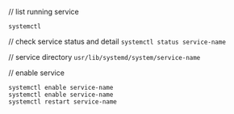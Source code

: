 // list running service

`systemctl`

// check service status and detail
`systemctl status service-name`

// service directory
`usr/lib/systemd/system/service-name`

// enable service
```
systemctl enable service-name
systemctl enable service-name
systemctl restart service-name
```